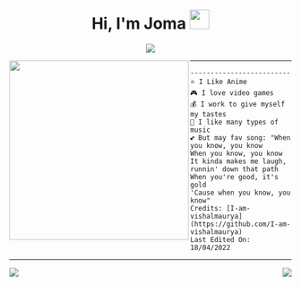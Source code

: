 <h1 align="center">
Hi, I'm Joma
  <img src="https://media1.giphy.com/media/uftAZSQq8ylWmuT6Ui/giphy.gif?cid=ecf05e47i45qani88hav85db1wt9zs2j2gg6fsu53p84xerw&ep=v1_stickers_search&rid=giphy.gif&ct=s" width="35"></h1>
 <!--<img src="https://komarev.com/ghpvc/?username=I-am-vishalmaurya&label=Profile%20Views&color=0e75b6&style=flat" align='right' alt="vishalmaurya" />-->

<!-- Typing SVG by DenverCoder1 - https://github.com/DenverCoder1/readme-typing-svg -->
<p align="center">
  <a href="https://git.io/typing-svg"><img src="https://readme-typing-svg.herokuapp.com?font=Fira+Code&pause=1000&color=A025B8&random=false&width=435&lines=Graphic+Designer+Accountant;Technology+enthusiast;%20altough%20not%20much&center=true&width=380&height=50"></a>
</p>

<img align="left" src="https://i.pinimg.com/originals/dd/6d/b7/dd6db721c45d7f4a1a09d05dce159e62.gif" width="320" />
<hr>

````
-------------------------
⭐ I Like Anime
🎮 I love video games
💰 I work to give myself my tastes
🎼 I like many types of music
💕 But may fav song: "When you know, you know
When you know, you know
It kinda makes me laugh, runnin' down that path
When you're good, it's gold
'Cause when you know, you know"
Credits: [I-am-vishalmaurya](https://github.com/I-am-vishalmaurya)
Last Edited On: 18/04/2022
````
<hr>
<img align="left" src="https://media3.giphy.com/media/326iNaYpmeKzBhTmin/giphy.gif?cid=ecf05e47vqpxq2vb5znvwcwoff8u7frgq3lp6aw7w88tiqng&ep=v1_gifs_search&rid=giphy.gif&ct=g" />
<img align="right" src="https://media3.giphy.com/media/326iNaYpmeKzBhTmin/giphy.gif?cid=ecf05e47vqpxq2vb5znvwcwoff8u7frgq3lp6aw7w88tiqng&ep=v1_gifs_search&rid=giphy.gif&ct=g" />

